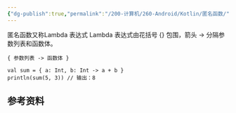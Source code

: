 ```yaml
---
{"dg-publish":true,"permalink":"/200-计算机/260-Android/Kotlin/匿名函数/","tags":["kotlin/函数"],"noteIcon":""}
---
```


匿名函数又称Lambda 表达式
Lambda 表达式由花括号 {} 包围，箭头 -> 分隔参数列表和函数体。
```
{ 参数列表 -> 函数体 }
```


```
val sum = { a: Int, b: Int -> a + b }
println(sum(5, 3)) // 输出：8

```
## 参考资料